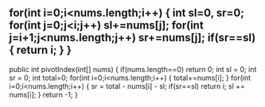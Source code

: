 for(int i=0;i<nums.length;i++)
{
int sl=0, sr=0;
for(int j=0;j<i;j++)
sl+=nums[j];
for(int j=i+1;j<nums.length;j++)
sr+=nums[j];
if(sr==sl)
{
return i;
}
}
-------------------------------------------------------------
public int pivotIndex(int[] nums)
{
if(nums.length==0)
return 0;
int sl = 0;
int sr = 0;
int total=0;
for(int i=0;i<nums.length;i++)
{
total+=nums[i];
}
for(int i=0;i<nums.length;i++)
{
sr = total - nums[i] - sl;
if(sr==sl)
return i;
sl += nums[i];
}
return -1;
}